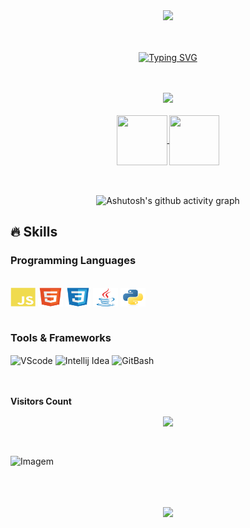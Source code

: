 <!--título-->
<div align="center">
  
<img widht= 100% bottom= 50px src="https://github.com/user-attachments/assets/55d36326-0299-4e80-940d-8c8263dc2d86"/>

<br>
<br>
<br>

<!-- Presentation -->
<a href="https://git.io/typing-svg"><img src="https://readme-typing-svg.herokuapp.com?font=&weight=600&size=26&pause=1000&color=0FFF04&background=0B640D92&center=true&width=435&lines=%F0%9F%91%8B+Hi%2C+I%E2%80%99m+%40MarceloB1979;I+'m+45+years+old;I+live+in+Brazil+and+;I'm+passionate+about+technology+" alt="Typing SVG" /></a>


<br>
<br>
</div>

<!-- GithubStats -->
<div align="center">

  <a href="https://git.io/streak-stats">
  <img src="https://github-readme-streak-stats.herokuapp.com?user=MarceloB1979&theme=merko&mode=weekly">
  <br>
  <br>

  <!-- Links -->
<a href= "www.linkedin.com/in/marcelo-bordinhão-dev">
<img align= "center" height= "80" width= 81 src="https://github.com/user-attachments/assets/ace00cfe-e9f8-4844-9238-ae6365b526cb">
  <a href="mailto:cmp.1a.bordinhao1979.mb@gmail.com">
<img align="center"  height="80" width="80" src="https://github.com/carolbarbosa101/carolbarbosa101/assets/44561610/2856fdde-3200-4398-8290-a0e45d3a35a0">
</a>
</a>

 </div>
 
<br>
<br>

  <!-- Graphic -->
<div align="center" >
   
![Ashutosh's github activity graph](https://ssr-contributions-svg.vercel.app/_/MarceloB1979?chart=3dbar&gap=0.6&scale=2&flatten=2&animation=wave&animation_duration=1&animation_delay=0.05&animation_amplitude=20&animation_frequency=0.5&animation_wave_center=10_0&format=svg&weeks=30&theme=green) 

</div>

## 🔥 Skills
<!-- Skills: Programming Languages -->
  <div style="flex-basis: 48%;">
    <h3>Programming Languages</h3>
  
  <br>
  <img align="center" alt="Js" height="30" width="40" src="https://raw.githubusercontent.com/devicons/devicon/master/icons/javascript/javascript-plain.svg">
  <img align="center" alt="HTML" height="30" width="40" src="https://raw.githubusercontent.com/devicons/devicon/master/icons/html5/html5-original.svg">
  <img align="center" alt="CSS" height="30" width="40" src="https://raw.githubusercontent.com/devicons/devicon/master/icons/css3/css3-original.svg">
  <img align="center" alt="Java" height="30" width="40" src="https://raw.githubusercontent.com/devicons/devicon/master/icons/java/java-original.svg">
  <img align="center" alt="Python" height="30" width="40" src="https://raw.githubusercontent.com/devicons/devicon/master/icons/python/python-original.svg">
  <br>
  <br>

  <!-- Skills: Tools & Frameworks -->
  <div style="flex-basis: 48%;">
    <h3>Tools & Frameworks</h3>
    <img align="center" alt="VScode" height="30" width="40" src="https://cdn.jsdelivr.net/gh/devicons/devicon/icons/vscode/vscode-original.svg">
    <img align="center" alt="Intellij Idea" height="30" width="40" src="https://cdn.jsdelivr.net/gh/devicons/devicon/icons/intellij/intellij-original.svg">
    <img align="center" alt="GitBash" height="30" width="40" src="https://cdn.jsdelivr.net/gh/devicons/devicon/icons/git/git-original.svg">
  </div>
   <br>
   <br>

  <!--Visitors-->
  <div>
<p align="centre"><b>Visitors Count</b></p> 
<p align="center"><img align="center" src="https://visit-counter.vercel.app/counter.png?page=https%3A%2F%2Fgithub.com%2FMarceloB1979&s=40&c=00ff00&bg=1b5025&no=2&ff=digi&tb=Visits%3A++&ta="/></p> 
<br>
</div>

<!-- GIF -->
<p align="left">
  <img align="center" src="https://github.com/VariableBee/VariableBee/assets/77739311/4e9f41af-6b57-49a7-b15a-74322e96b4d7" alt="Imagem">
</p>
<br>
<br>
<br>
<!--Baseboard-->
<div align="center">
  
<img widht= 100% bottom= 50px src="https://github.com/user-attachments/assets/55d36326-0299-4e80-940d-8c8263dc2d86"/>


</div>
<div> 


